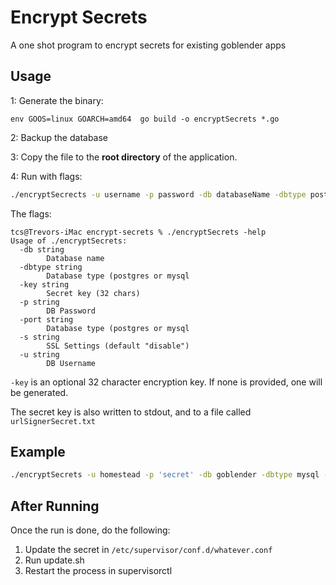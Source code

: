 # Encrypt Secrets

A one shot program to encrypt secrets for existing goblender apps


## Usage

1: Generate the binary:

~~~
env GOOS=linux GOARCH=amd64  go build -o encryptSecrets *.go
~~~

2: Backup the database

3: Copy the file to the **root directory** of the application.

4: Run with flags:

~~~bash
./encryptSecrects -u username -p password -db databaseName -dbtype postgres -s ssl  -port port
~~~

The flags:

~~~
tcs@Trevors-iMac encrypt-secrets % ./encryptSecrets -help                                            
Usage of ./encryptSecrets:
  -db string
        Database name
  -dbtype string
        Database type (postgres or mysql
  -key string
        Secret key (32 chars)
  -p string
        DB Password
  -port string
        Database type (postgres or mysql
  -s string
        SSL Settings (default "disable")
  -u string
        DB Username
~~~

`-key` is an optional 32 character encryption key. If none is provided, one will be generated.

The secret key is also written to stdout, and to a file called `urlSignerSecret.txt`

## Example

~~~bash
./encryptSecrets -u homestead -p 'secret' -db goblender -dbtype mysql -port 3306 -s false -key rHbaqmfdhmdrDDPIytYhwSRzcvpOesjZ
~~~


## After Running

Once the run is done, do the following:

1. Update the secret in `/etc/supervisor/conf.d/whatever.conf`
1. Run update.sh
1. Restart the process in supervisorctl
